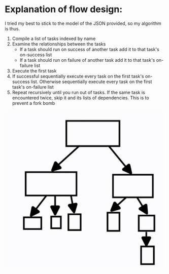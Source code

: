 # Explanation of flow design:

I tried my best to stick to the model of the JSON provided, so my algorithm is thus. 

1. Compile a list of tasks indexed by name
2. Examine the relationships between the tasks
	- If a task should run on success of another task add it to that task's on-success list
	- If a task should run on failure of another task add it to that task's on-failure list
3. Execute the first task
4. If successful sequentially execute every task on the first task's on-success list. Otherwise sequentially execute every task on the first task's on-failure list
5. Repeat recursively until you run out of tasks. If the same task is encountered twice, skip it and its lists of dependencies. This is to prevent a fork bomb

![Demonstration of order](order-demo.gif)